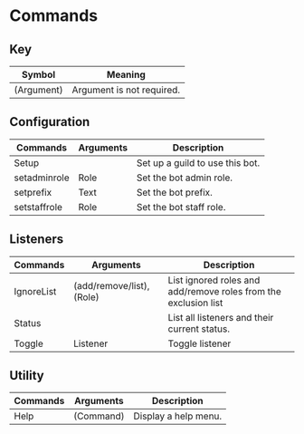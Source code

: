 # Commands

## Key 
| Symbol      | Meaning                        |
| ----------- | ------------------------------ |
| (Argument)  | Argument is not required.      |

## Configuration
| Commands     | Arguments | Description                     |
| ------------ | --------- | ------------------------------- |
| Setup        |           | Set up a guild to use this bot. |
| setadminrole | Role      | Set the bot admin role.         |
| setprefix    | Text      | Set the bot prefix.             |
| setstaffrole | Role      | Set the bot staff role.         |

## Listeners
| Commands   | Arguments                 | Description                                                     |
| ---------- | ------------------------- | --------------------------------------------------------------- |
| IgnoreList | (add/remove/list), (Role) | List ignored roles and add/remove roles from the exclusion list |
| Status     |                           | List all listeners and their current status.                    |
| Toggle     | Listener                  | Toggle listener                                                 |

## Utility
| Commands | Arguments | Description          |
| -------- | --------- | -------------------- |
| Help     | (Command) | Display a help menu. |

